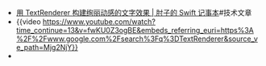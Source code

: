 - [用 TextRenderer 构建绚丽动感的文字效果 | 肘子的 Swift 记事本](https://fatbobman.com/zh/posts/creating-stunning-dynamic-text-effects-with-textrender/)#技术文章
- {{video https://www.youtube.com/watch?time_continue=13&v=fwKU0Z3ogBE&embeds_referring_euri=https%3A%2F%2Fwww.google.com%2Fsearch%3Fq%3DTextRenderer&source_ve_path=Mjg2NjY}}
-